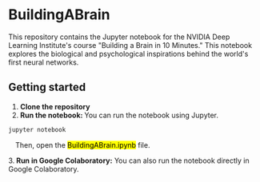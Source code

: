 # BuildingABrain
This repository contains the Jupyter notebook for the NVIDIA Deep Learning Institute's course "Building a Brain in 10 Minutes." This notebook explores the biological and psychological inspirations behind the world's first neural networks.
## Getting started
1. <b>Clone the repository</b>
2. <b>Run the notebook: </b> You can run the notebook using Jupyter.
```bash
jupyter notebook
```
&emsp;Then, open the <mark>BuildingABrain.ipynb</mark> file.

3.<b> Run in Google Colaboratory:</b> You can also run the notebook directly in Google Colaboratory.
